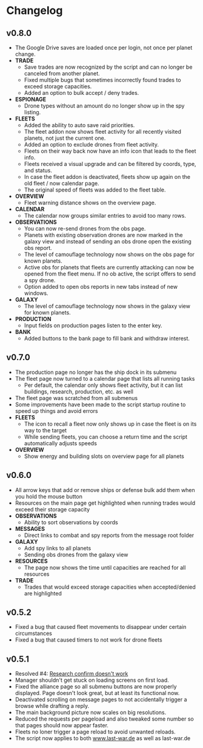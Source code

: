 # Changelog

## v0.8.0

- The Google Drive saves are loaded once per login, not once per planet change.
- **TRADE**
  - Save trades are now recognized by the script and can no longer be canceled from another planet.
  - Fixed multiple bugs that sometimes incorrectly found trades to exceed storage capacities.
  - Added an option to bulk accept / deny trades.
- **ESPIONAGE**
  - Drone types without an amount do no longer show up in the spy listing.
- **FLEETS**
  - Added the ability to auto save raid priorities.
  - The fleet addon now shows fleet activity for all recently visited planets, not just the current one.
  - Added an option to exclude drones from fleet activity.
  - Fleets on their way back now have an info icon that leads to the fleet info.
  - Fleets received a visual upgrade and can be filtered by coords, type, and status.
  - In case the fleet addon is deactivated, fleets show up again on the old fleet / now calendar page.
  - The original speed of fleets was added to the fleet table.
- **OVERVIEW**
  - Fleet warning distance shows on the overview page.
- **CALENDAR**
  - The calendar now groups similar entries to avoid too many rows.
- **OBSERVATIONS**
  - You can now re-send drones from the obs page.
  - Planets with existing observation drones are now marked in the galaxy view and instead of sending an obs drone open the existing obs report.
  - The level of camouflage technology now shows on the obs page for known planets.
  - Active obs for planets that fleets are currently attacking can now be opened from the fleet menu. If no ob active, the script offers to send a spy drone.
  - Option added to open obs reports in new tabs instead of new windows.
- **GALAXY**
  - The level of camouflage technology now shows in the galaxy view for known planets.
- **PRODUCTION**
  - Input fields on production pages listen to the enter key.
- **BANK**
  - Added buttons to the bank page to fill bank and withdraw interest.

## v0.7.0

- The production page no longer has the ship dock in its submenu
- The fleet page now turned to a calendar page that lists all running tasks
  - Per default, the calendar only shows fleet activity, but it can list buildings, research, production, etc. as well
- The fleet page was scratched from all submenus
- Some improvements have been made to the script startup routine to speed up things and avoid errors
- **FLEETS**
  - The icon to recall a fleet now only shows up in case the fleet is on its way to the target
  - While sending fleets, you can choose a return time and the script automatically adjusts speeds
- **OVERVIEW**
  - Show energy and building slots on overview page for all planets

## v0.6.0

- All arrow keys that add or remove ships or defense bulk add them when you hold the mouse button
- Resources on the main page get highlighted when running trades would exceed their storage capacity
- **OBSERVATIONS**
  - Ability to sort observations by coords
- **MESSAGES**
  - Direct links to combat and spy reports from the message root folder
- **GALAXY**
  - Add spy links to all planets
  - Sending obs drones from the galaxy view
- **RESOURCES**
  - The page now shows the time until capacities are reached for all resources
- **TRADE**
  - Trades that would exceed storage capacities when accepted/denied are highlighted

## v0.5.2

- Fixed a bug that caused fleet movements to disappear under certain circumstances
- Fixed a bug that caused timers to not work for drone fleets

## v0.5.1

- Resolved #4: [Research confirm doesn't work](https://github.com/j0Shi82/last-war-manager/issues/4)
- Manager shouldn't get stuck on loading screens on first load.
- Fixed the alliance page so all submenu buttons are now properly displayed. Page doesn't look great, but at least its functional now.
- Deactivated scrolling on message pages to not accidentally trigger a browse whlle drafting a reply.
- The main background picture now scales on big resolutions.
- Reduced the requests per pageload and also tweaked some number so that pages should now appear faster.
- Fleets no loner trigger a page reload to avoid unwanted reloads.
- The script now applies to both www.last-war.de as well as last-war.de
